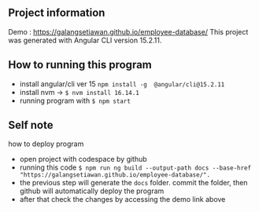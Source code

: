 ## Project information

Demo : https://galangsetiawan.github.io/employee-database/
This project was generated with Angular CLI version 15.2.11.


## How to running this program
- install angular/cli ver 15 `npm install -g  @angular/cli@15.2.11`
- install nvm ->  `$ nvm install 16.14.1`
- running program with `$ npm start`


## Self note
how to deploy program
- open project with codespace by github
- running this code `$ npm run ng build --output-path docs --base-href "https://galangsetiawan.github.io/employee-database/".`
- the previous step will generate the `docs` folder. commit the folder, then github will automatically deploy the program
- after that check the changes by accessing the demo link above
